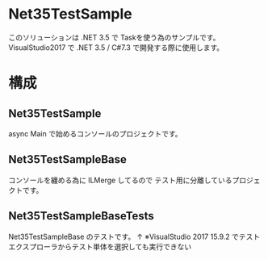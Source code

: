 # Net35TestSample
このソリューションは .NET 3.5 で Taskを使う為のサンプルです。
VisualStudio2017 で .NET 3.5 / C#7.3 で開発する際に使用します。

# 構成

## Net35TestSample
async Main で始めるコンソールのプロジェクトです。

## Net35TestSampleBase
コンソールを纏める為に ILMerge してるので テスト用に分離しているプロジェクトです。

## Net35TestSampleBaseTests
Net35TestSampleBase のテストです。
↑ ※VisualStudio 2017 15.9.2 でテストエクスプローラからテスト単体を選択しても実行できない